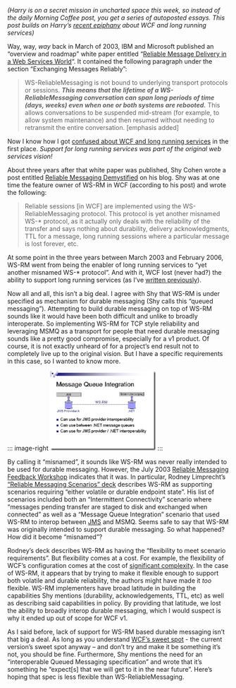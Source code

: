 *(Harry is on a secret mission in uncharted space this week, so instead
of the daily Morning Coffee post, you get a series of autoposted essays.
This post builds on Harry’s [recent
epiphany](http://devhawk.net/2007/02/06/how-i-learned-to-stop-worrying-and-love-wcf/)
about WCF and long running services)*

Way, way, *way* back in March of 2003, IBM and Microsoft published an
“overview and roadmap” white paper entitled “[Reliable Message Delivery
in a Web Services
World](http://msdn2.microsoft.com/en-us/library/ms951247.aspx)“. It
contained the following paragraph under the section “Exchanging Messages
Reliably”:

> WS-ReliableMessaging is not bound to underlying transport protocols or
> sessions. ***This means that the lifetime of a WS-ReliableMessaging
> conversation can span long periods of time (days, weeks) even when one
> or both systems are rebooted.*** This allows conversations to be
> suspended mid-stream (for example, to allow system maintenance) and
> then resumed without needing to retransmit the entire conversation.
> [emphasis added]

Now I know how I got [confused about WCF and long running
services](http://devhawk.net/2007/02/06/how-i-learned-to-stop-worrying-and-love-wcf/)
in the first place. *Support for long running services was part of the
original web services vision!*

About three years after that white paper was published, Shy Cohen wrote
a post entitled [Reliable Messaging
Demystified](http://blogs.msdn.com/shycohen/archive/2006/02/20/535717.aspx)
on his blog. Shy was at one time the feature owner of WS-RM in WCF
(according to his post) and wrote the following:

> Reliable sessions [in WCF] are implemented using the
> WS-ReliableMessaging protocol. This protocol is yet another misnamed
> WS-\* protocol, as it actually only deals with the reliability of the
> transfer and says nothing about durability, delivery acknowledgments,
> TTL for a message, long running sessions where a particular message is
> lost forever, etc.

At some point in the three years between March 2003 and February 2006,
WS-RM went from being the enabler of long running services to “yet
another misnamed WS-\* protocol”. And with it, WCF lost (never had?) the
ability to support long running services (as I’ve [written
previously](http://devhawk.net/2006/10/28/is-wcf-straightforward-for-long-running-tasks/)).

Now all and all, this isn’t a big deal. I agree with Shy that WS-RM is
under specified as mechanism for durable messaging (Shy calls this
“queued messaging”). Attempting to build durable messaging on top of
WS-RM sounds like it would have been both difficult and unlike to
broadly interoperate. So implementing WS-RM for TCP style reliability
and leveraging MSMQ as a transport for people that need durable
messaging sounds like a pretty good compromise, especially for a v1
product. Of course, it is not exactly unheard of for a project’s end
result not to completely live up to the original vision. But I have a
specific requirements in this case, so I wanted to know more.

::: image-right
[![](https://raw.githubusercontent.com/devhawk/devhawk.github.io/master/images/blog/mq_integration_thumb.png)](https://raw.githubusercontent.com/devhawk/devhawk.github.io/master/images/blog/mq_integration.png)
:::

By calling it “misnamed”, it sounds like WS-RM was never really intended
to be used for durable messaging. However, the July 2003 [Reliable
Messaging Feedback
Workshop](http://msdn2.microsoft.com/en-us/webservices/aa740628.aspx)
indicates that it was. In particular, Rodney Limprecht’s [“Reliable
Messaging Scenarios”
deck](http://download.microsoft.com/download/6/d/4/6d48120a-878e-4f0d-af20-3e900b004c3d/presentations-july2003-ws-wkshp.zip)
describes WS-RM as supporting scenarios requiring “either volatile or
durable endpoint state”. His list of scenarios included both an
“Intermittent Connectivity” scenario where “messages pending transfer
are staged to disk and exchanged when connected” as well as a “Message
Queue Integration” scenario that used WS-RM to interop between
[JMS](http://java.sun.com/products/jms/) and MSMQ. Seems safe to say
that WS-RM was originally intended to support durable messaging. So what
happened? How did it become “misnamed”?

Rodney’s deck describes WS-RM as having the “flexibility to meet
scenario requirements”. But flexibility comes at a cost. For example,
the flexibility of WCF’s configuration comes at the cost of [significant
complexity](http://www.winterdom.com/weblog/2007/02/12/WCFConfigurationComplexity.aspx).
In the case of WS-RM, it appears that by trying to make it flexible
enough to support both volatile and durable reliability, the authors
might have made it *too* flexible. WS-RM implementers have broad
latitude in building the capabilities Shy mentions (durability,
acknowledgements, TTL, etc) as well as describing said capabilities in
policy. By providing that latitude, we lost the ability to broadly
interop durable messaging, which I would suspect is why it ended up out
of scope for WCF v1.

As I said before, lack of support for WS-RM based durable messaging
isn’t that big a deal. As long as you understand [WCF’s sweet
spot](http://devhawk.net/2007/02/06/how-i-learned-to-stop-worrying-and-love-wcf/) -
the current version’s sweet spot anyway – and don’t try and make it be
something it’s not, you should be fine. Furthermore, Shy mentions the
need for an “interoperable Queued Messaging specification” and wrote
that it’s something he “expect[s] that we will get to it in the near
future”. Here’s hoping that spec is less flexible than
WS-ReliableMessaging.
